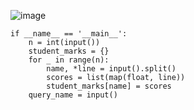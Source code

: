 ![image](https://github.com/user-attachments/assets/f0f8ae0f-62ec-4bc6-ad2a-6ff4c7d2feb7)
```python3
if __name__ == '__main__':
    n = int(input())
    student_marks = {}
    for _ in range(n):
        name, *line = input().split()
        scores = list(map(float, line))
        student_marks[name] = scores
    query_name = input()
```
